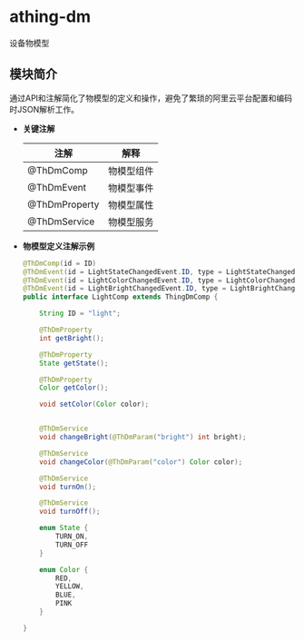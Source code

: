 # athing-dm

设备物模型

## 模块简介

通过API和注解简化了物模型的定义和操作，避免了繁琐的阿里云平台配置和编码时JSON解析工作。

- **关键注解**

  |注解| 解释 |
  |---|---|
  |@ThDmComp|物模型组件|
  |@ThDmEvent|物模型事件|
  |@ThDmProperty|物模型属性|
  |@ThDmService|物模型服务|

- **物模型定义注解示例**

  ```java
  @ThDmComp(id = ID)
  @ThDmEvent(id = LightStateChangedEvent.ID, type = LightStateChangedEvent.Data.class)
  @ThDmEvent(id = LightColorChangedEvent.ID, type = LightColorChangedEvent.Data.class)
  @ThDmEvent(id = LightBrightChangedEvent.ID, type = LightBrightChangedEvent.Data.class)
  public interface LightComp extends ThingDmComp {
  
      String ID = "light";
  
      @ThDmProperty
      int getBright();
  
      @ThDmProperty
      State getState();
  
      @ThDmProperty
      Color getColor();
  
      void setColor(Color color);
  
  
      @ThDmService
      void changeBright(@ThDmParam("bright") int bright);
  
      @ThDmService
      void changeColor(@ThDmParam("color") Color color);
  
      @ThDmService
      void turnOn();
  
      @ThDmService
      void turnOff();
  
      enum State {
          TURN_ON,
          TURN_OFF
      }
  
      enum Color {
          RED,
          YELLOW,
          BLUE,
          PINK
      }
  
  }
  ```